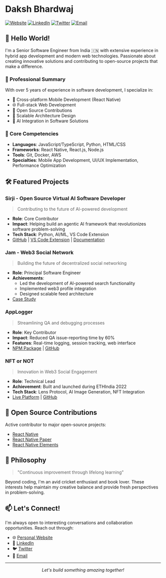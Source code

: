 # Daksh Bhardwaj

[![Website](https://img.shields.io/badge/Website-dakshbhardwaj.github.io-blue)](https://dakshbhardwaj.github.io/)
[![LinkedIn](https://img.shields.io/badge/LinkedIn-Daksh_Bhardwaj-0077B5)](https://www.linkedin.com/in/daksh-bhardwaj/)
[![Twitter](https://img.shields.io/badge/Twitter-@dakshbhardwaj25-1DA1F2)](https://twitter.com/dakshbhardwaj25)
[![Email](https://img.shields.io/badge/Email-dakshbhardwaj2@gmail.com-D14836)](mailto:dakshbhardwaj2@gmail.com)

## 👋 Hello World!

I'm a Senior Software Engineer from India 🇮🇳 with extensive experience in hybrid app development and modern web technologies. Passionate about creating innovative solutions and contributing to open-source projects that make a difference.

### 💫 Professional Summary

With over 5 years of experience in software development, I specialize in:

- 📱 Cross-platform Mobile Development (React Native)
- 🌐 Full-stack Web Development
- 🔧 Open Source Contributions
- 🚀 Scalable Architecture Design
- 🤖 AI Integration in Software Solutions

### 🎯 Core Competencies

- **Languages**: JavaScript/TypeScript, Python, HTML/CSS
- **Frameworks**: React Native, React.js, Node.js
- **Tools**: Git, Docker, AWS
- **Specialties**: Mobile App Development, UI/UX Implementation, Performance Optimization

## 🛠️ Featured Projects

### Sirji - Open Source Virtual AI Software Developer
> Contributing to the future of AI-powered development

- **Role**: Core Contributor
- **Impact**: Helping build an agentic AI framework that revolutionizes software problem-solving
- **Tech Stack**: Python, AI/ML, VS Code Extension
- [GitHub](https://github.com/sirji-ai/sirji) | [VS Code Extension](https://marketplace.visualstudio.com/items?itemName=TrueSparrow.sirji) | [Documentation](https://truesparrow.com/blog/tag/sirji/)

### Jam - Web3 Social Network
> Building the future of decentralized social networking

- **Role**: Principal Software Engineer
- **Achievements**: 
  - Led the development of AI-powered search functionality
  - Implemented web3 profile integration
  - Designed scalable feed architecture
- [Case Study](https://truesparrow.com/case-study/jam)

### AppLogger
> Streamlining QA and debugging processes

- **Role**: Key Contributor
- **Impact**: Reduced QA issue-reporting time by 60%
- **Features**: Real-time logging, session tracking, web interface
- [NPM Package](https://www.npmjs.com/package/@truesparrow/applogger) | [GitHub](https://github.com/TrueSparrowSystems/applogger#readme)

### NFT or NOT
> Innovation in Web3 Social Engagement

- **Role**: Technical Lead
- **Achievement**: Built and launched during ETHIndia 2022
- **Tech Stack**: Lens Protocol, AI Image Generation, NFT Integration
- [Live Platform](https://nftornot.com/) | [GitHub](https://github.com/TrueSparrowSystems/nft-or-not-fe)

## 🌟 Open Source Contributions

Active contributor to major open-source projects:

- [React Native](https://github.com/facebook/react-native/pulls?q=+author%3Adakshbhardwaj+)
- [React Native Paper](https://github.com/callstack/react-native-paper/pulls?q=author%3Adakshbhardwaj+)
- [React Native Elements](https://github.com/react-native-elements/react-native-elements/pulls?q=is%3Apr+author%3Adakshbhardwaj+is%3Aclosed)

## 🎯 Philosophy

> "Continuous improvement through lifelong learning"

Beyond coding, I'm an avid cricket enthusiast and book lover. These interests help maintain my creative balance and provide fresh perspectives in problem-solving.

## 📫 Let's Connect!

I'm always open to interesting conversations and collaboration opportunities. Reach out through:

- 🌐 [Personal Website](https://dakshbhardwaj.github.io/)
- 💼 [LinkedIn](https://www.linkedin.com/in/daksh-bhardwaj/)
- 🐦 [Twitter](https://twitter.com/dakshbhardwaj25)
- 📧 [Email](mailto:dakshbhardwaj2@gmail.com)

---

<p align="center">
  <i>Let's build something amazing together!</i>
</p>

